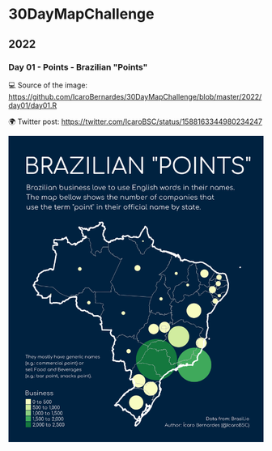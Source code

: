# 30DayMapChallenge

## 2022
### Day 01 - Points - Brazilian "Points"

💻 Source of the image: https://github.com/IcaroBernardes/30DayMapChallenge/blob/master/2022/day01/day01.R

🌍 Twitter post: https://twitter.com/IcaroBSC/status/1588163344980234247

![](https://github.com/IcaroBernardes/30DayMapChallenge/blob/master/2022/day01/day01.png)
